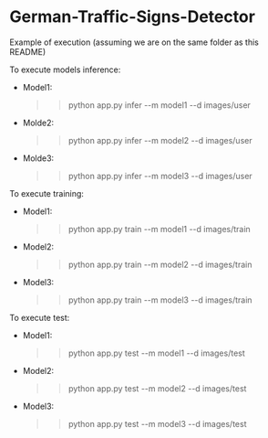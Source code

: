 # German-Traffic-Signs-Detector

Example of execution (assuming we are on the same folder as this README)

To execute models inference:

- Model1:
	>> python app.py infer --m model1 --d images/user
- Molde2:
	>> python app.py infer --m model2 --d images/user
- Molde3:
	>> python app.py infer --m model3 --d images/user


To execute training:

- Model1:
	>> python app.py train --m model1 --d images/train
- Model2:
	>> python app.py train --m model2 --d images/train
- Model3:
	>> python app.py train --m model3 --d images/train

To execute test:

- Model1:
	>> python app.py test --m model1 --d images/test
- Model2:
	>> python app.py test --m model2 --d images/test
- Model3:
	>> python app.py test --m model3 --d images/test